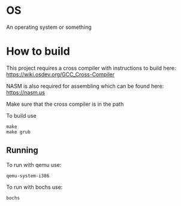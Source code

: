 # OS
An operating system or something

# How to build
This project requires a cross compiler with instructions to build here:
https://wiki.osdev.org/GCC_Cross-Compiler

NASM is also required for assembling which can be found here:
https://nasm.us

Make sure that the cross compiler is in the path

To build use

    make
    make grub

## Running

To run with qemu use:

    qemu-system-i386
    
To run with bochs use:

    bochs
